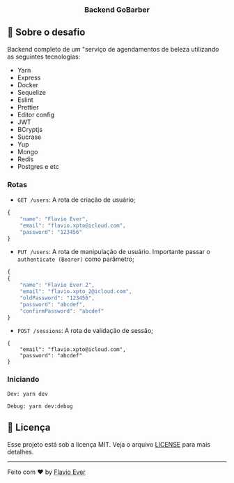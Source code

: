 <h3 align="center">
  Backend GoBarber
</h3>

## :rocket: Sobre o desafio
Backend completo de um "serviço de agendamentos de beleza utilizando as seguintes tecnologias: 
- Yarn
- Express
- Docker
- Sequelize
- Eslint
- Prettier
- Editor config
- JWT
- BCryptjs
- Sucrase
- Yup
- Mongo
- Redis
- Postgres e etc

### Rotas

- `GET /users`: A rota de criação de usuário;
```js
{
	"name": "Flavio Ever",
	"email": "flavio.xpto@icloud.com",
	"password": "123456"
}
```

- `PUT /users`: A rota de manipulação de usuário. Importante passar o `authenticate (Bearer)` como parâmetro;
```js
{
{
	"name": "Flavio Ever 2", 
	"email": "flavio.xpto_2@icloud.com",
	"oldPassword": "123456",
	"password": "abcdef",
	"confirmPassword": "abcdef"
}

```
- `POST /sessions`: A rota de validação de sessão;
```
{
	"email": "flavio.xpto@icloud.com",
	"password": "abcdef"
}
```

### Iniciando
````
Dev: yarn dev
````
````
Debug: yarn dev:debug
````

## :memo: Licença

Esse projeto está sob a licença MIT. Veja o arquivo [LICENSE](LICENSE) para mais detalhes.

---

Feito com ♥ by [Flavio Ever](https://linkedin.com/in/flavio-ever)
